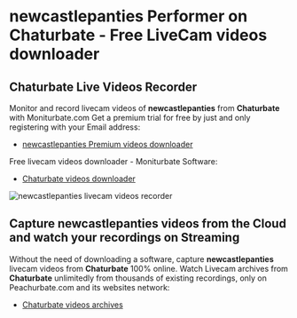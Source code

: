 # newcastlepanties Performer on Chaturbate - Free LiveCam videos downloader

## Chaturbate Live Videos Recorder

Monitor and record livecam videos of **newcastlepanties** from **Chaturbate** with Moniturbate.com
Get a premium trial for free by just and only registering with your Email address:
* [newcastlepanties Premium videos downloader](https://moniturbate.com/request-demo-licence-key.html)

Free livecam videos downloader - Moniturbate Software:
* [Chaturbate videos downloader](https://moniturbate.com/moniturbate-download-software.html)

![newcastlepanties livecam videos recorder](https://peachurnet.com/templates/moniturbate-software.png)


## Capture newcastlepanties videos from the Cloud and watch your recordings on Streaming

Without the need of downloading a software, capture **newcastlepanties** livecam videos from **Chaturbate** 100% online.
Watch Livecam archives from **Chaturbate** unlimitedly from thousands of existing recordings, only on Peachurbate.com and its websites network:
* [Chaturbate videos archives](https://peachurnet.com/)